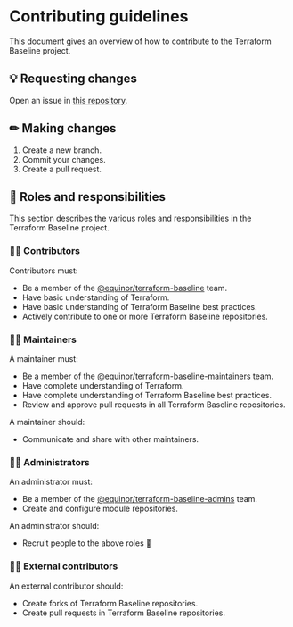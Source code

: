 # Contributing guidelines

This document gives an overview of how to contribute to the Terraform Baseline project.

## 💡 Requesting changes

Open an issue in [this repository](https://github.com/equinor/terraform-baseline/issues/new/choose).

## ✏ Making changes

1. Create a new branch.
1. Commit your changes.
1. Create a pull request.

## 🤝 Roles and responsibilities

This section describes the various roles and responsibilities in the Terraform Baseline project.

### 👨‍🎓 Contributors

Contributors must:

- Be a member of the [@equinor/terraform-baseline](https://github.com/orgs/equinor/teams/terraform-baseline) team.
- Have basic understanding of Terraform.
- Have basic understanding of Terraform Baseline best practices.
- Actively contribute to one or more Terraform Baseline repositories.

### 👷‍♀️ Maintainers

A maintainer must:

- Be a member of the [@equinor/terraform-baseline-maintainers](https://github.com/orgs/equinor/teams/terraform-baseline-maintainers) team.
- Have complete understanding of Terraform.
- Have complete understanding of Terraform Baseline best practices.
- Review and approve pull requests in all Terraform Baseline repositories.

A maintainer should:

- Communicate and share with other maintainers.

### 👮‍♂️ Administrators

An administrator must:

- Be a member of the [@equinor/terraform-baseline-admins](https://github.com/orgs/equinor/teams/terraform-baseline-admins) team.
- Create and configure module repositories.

An administrator should:

- Recruit people to the above roles 🤗

### 🦸‍♀️ External contributors

An external contributor should:

- Create forks of Terraform Baseline repositories.
- Create pull requests in Terraform Baseline repositories.
